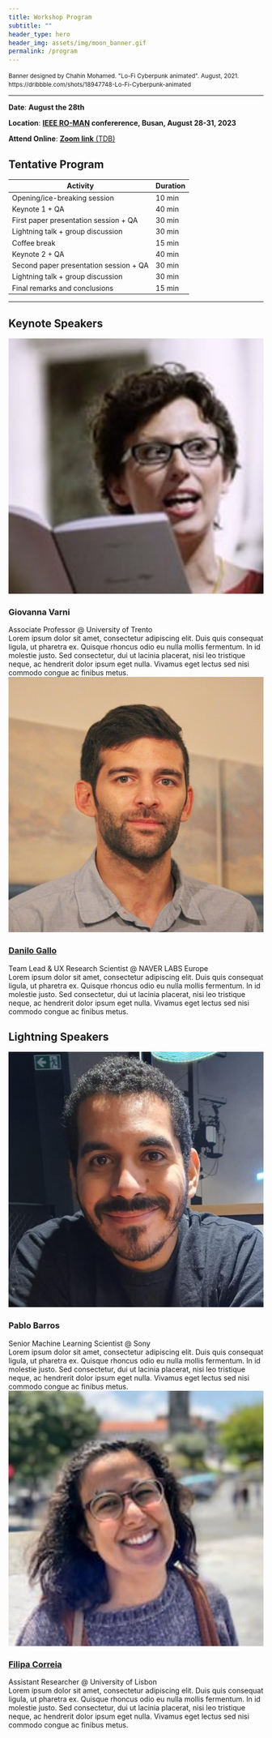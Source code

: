 ```yaml
---
title: Workshop Program
subtitle: ""
header_type: hero
header_img: assets/img/moon_banner.gif
permalink: /program
---
```


<p class="card-text"><small class="text-muted">Banner designed by Chahin Mohamed. "Lo-Fi Cyberpunk animated". August, 2021. <a>https://dribbble.com/shots/18947748-Lo-Fi-Cyberpunk-animated</a></small></p>

---

**Date**: **August the 28th**

**Location**:  **[IEEE RO-MAN](http://ro-man2023.org/main) confererence, Busan, August 28-31, 2023**

**Attend Online**: [**Zoom link** (TDB)]()

## Tentative Program

| **Activity**                           | **Duration** |
|----------------------------------------|--------------|
| Opening/ice-breaking session           | 10 min       |
| Keynote 1 + QA                         | 40 min       |
| First paper presentation session + QA  | 30 min       |
| Lightning talk + group discussion      | 30 min       |
| Coffee break                           | 15 min       |
| Keynote 2 + QA                         | 40 min       |
| Second paper presentation session + QA | 30 min       |
| Lightning talk + group discussion      | 30 min       |
| Final remarks and conclusions          | 15 min       |

 ---

## Keynote Speakers

<section class="light">
    <div class="container py-2">
        <article class="postcard light blue">
            <a class="postcard__img_link" href="#">
                <img class="postcard__img" src="assets/img/giovanna.png" alt="Giovanna Varni" />
            </a>
            <div class="postcard__text t-dark">
                <h1 class="postcard__title blue">Giovanna Varni</h1>
                <div class="postcard__subtitle small">
					Associate Professor @ University of Trento
				</div>
                <div class="postcard__bar"></div>
                <div class="postcard__preview-txt">Lorem ipsum dolor sit amet, consectetur adipiscing elit. Duis quis consequat ligula, ut pharetra ex. Quisque rhoncus odio eu nulla mollis fermentum. In id molestie justo. Sed consectetur, dui ut lacinia placerat, nisi leo tristique neque, ac hendrerit dolor ipsum eget nulla. Vivamus eget lectus sed nisi commodo congue ac finibus metus.</div>
            </div>
        </article>
        <article class="postcard light blue">
			<a class="postcard__img_link" href="#">
				<img class="postcard__img" src="assets/img/danilo.png" alt="Danilo Gallo" />	
			</a>
			<div class="postcard__text t-dark">
				<h1 class="postcard__title blue"><a href="#">Danilo Gallo</a></h1>
				<div class="postcard__subtitle small">
					Team Lead & UX Research Scientist @ NAVER LABS Europe
				</div>
				<div class="postcard__bar"></div>
				<div class="postcard__preview-txt">Lorem ipsum dolor sit amet, consectetur adipiscing elit. Duis quis consequat ligula, ut pharetra ex. Quisque rhoncus odio eu nulla mollis fermentum. In id molestie justo. Sed consectetur, dui ut lacinia placerat, nisi leo tristique neque, ac hendrerit dolor ipsum eget nulla. Vivamus eget lectus sed nisi commodo congue ac finibus metus.</div>
			</div>
		</article>
    </div>
</section>

## Lightning Speakers

<section class="light">
    <div class="container py-2">
        <article class="postcard light blue">
            <a class="postcard__img_link" href="#">
                <img class="postcard__img" src="assets/img/pablo.png" alt="Image Title" />
            </a>
            <div class="postcard__text t-dark">
                <h1 class="postcard__title blue">Pablo Barros</h1>
                <div class="postcard__subtitle small">
					Senior Machine Learning Scientist @ Sony
				</div>
                <div class="postcard__bar"></div>
                <div class="postcard__preview-txt">Lorem ipsum dolor sit amet, consectetur adipiscing elit. Duis quis consequat ligula, ut pharetra ex. Quisque rhoncus odio eu nulla mollis fermentum. In id molestie justo. Sed consectetur, dui ut lacinia placerat, nisi leo tristique neque, ac hendrerit dolor ipsum eget nulla. Vivamus eget lectus sed nisi commodo congue ac finibus metus.</div>
            </div>
        </article>
        <article class="postcard light blue">
			<a class="postcard__img_link" href="#">
				<img class="postcard__img" src="assets/img/filipa.png" alt="Image Title" />	
			</a>
			<div class="postcard__text t-dark">
				<h1 class="postcard__title blue"><a href="#">Filipa Correia</a></h1>
				<div class="postcard__subtitle small">
					Assistant Researcher @ University of Lisbon
				</div>
				<div class="postcard__bar"></div>
				<div class="postcard__preview-txt">Lorem ipsum dolor sit amet, consectetur adipiscing elit. Duis quis consequat ligula, ut pharetra ex. Quisque rhoncus odio eu nulla mollis fermentum. In id molestie justo. Sed consectetur, dui ut lacinia placerat, nisi leo tristique neque, ac hendrerit dolor ipsum eget nulla. Vivamus eget lectus sed nisi commodo congue ac finibus metus.</div>
			</div>
		</article>
    </div>
</section>